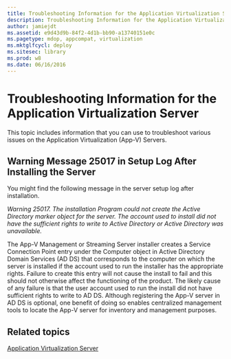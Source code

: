 ```yaml
---
title: Troubleshooting Information for the Application Virtualization Server
description: Troubleshooting Information for the Application Virtualization Server
author: jamiejdt
ms.assetid: e9d43d9b-84f2-4d1b-bb90-a13740151e0c
ms.pagetype: mdop, appcompat, virtualization
ms.mktglfcycl: deploy
ms.sitesec: library
ms.prod: w8
ms.date: 06/16/2016
---
```



# Troubleshooting Information for the Application Virtualization Server


This topic includes information that you can use to troubleshoot various issues on the Application Virtualization (App-V) Servers.

## Warning Message 25017 in Setup Log After Installing the Server


You might find the following message in the server setup log after installation.

*Warning 25017. The installation Program could not create the Active Directory marker object for the server. The account used to install did not have the sufficient rights to write to Active Directory or Active Directory was unavailable.*

The App-V Management or Streaming Server installer creates a Service Connection Point entry under the Computer object in Active Directory Domain Services (AD DS) that corresponds to the computer on which the server is installed if the account used to run the installer has the appropriate rights. Failure to create this entry will not cause the install to fail and this should not otherwise affect the functioning of the product. The likely cause of any failure is that the user account used to run the install did not have sufficient rights to write to AD DS. Although registering the App-V server in AD DS is optional, one benefit of doing so enables centralized management tools to locate the App-V server for inventory and management purposes.

## Related topics


[Application Virtualization Server](application-virtualization-server.md)

 

 





